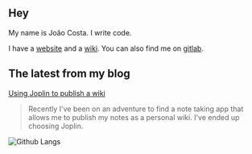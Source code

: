 ## Hey

My name is João Costa. I write code.

I have a [website](https://joaocosta.dev) and a [wiki](https://wiki.joaocosta.dev). You can also find me on [gitlab](https://gitlab.com/JoaoCostaIFG).

## The latest from my blog

[Using Joplin to publish a wiki](http://joaocosta.dev/blog/14)  
> Recently I've been on an adventure to find a note taking app that allows me to publish my notes as a personal wiki. I've ended up choosing Joplin.

![Github Langs](https://github-readme-stats.vercel.app/api/top-langs/?username=JoaoCostaIFG&theme=dark&hide=Jupyter%20Notebook&layout=compact)
